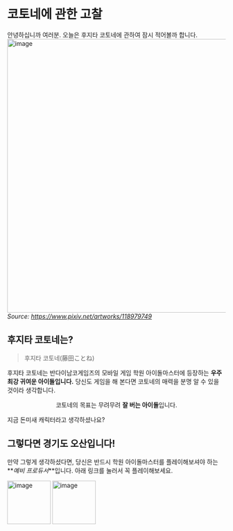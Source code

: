 # 코토네에 관한 고찰

안녕하십니까 여러분. 오늘은 후지타 코토네에 관하여 잠시 적어볼까 합니다.
<img width="1200" height="630" alt="image" src="https://github.com/user-attachments/assets/e0361117-cf81-4c92-9794-648af63f5676" />
*Source: https://www.pixiv.net/artworks/118979749*

## 후지타 코토네는?

> 후지타 코토네(藤田ことね)

후지타 코토네는 반다이남코게임즈의 모바일 게임 학원 아이돌마스터에 등장하는 **우주 최강 귀여운 아이돌입니다.** 당신도 게임을 해 본다면 코토네의 매력을 분명 알 수 있을 것이라 생각합니다.

<p align=center>코토네의 목표는 무려무려 <strong>잘 버는 아이돌</strong>입니다.</p>

지금 돈미새 캐릭터라고 생각하셨나요?

## 그렇다면 경기도 오산입니다!

만약 그렇게 생각하셨다면, 당신은 반드시 학원 아이돌마스터를 플레이해보셔야 하는 **_예비 프로듀서_**입니다. 아래 링크를 눌러서 꼭 플레이해보세요.

<a href="https://play.google.com/store/apps/details?id=com.bandainamcoent.idolmaster_gakuen"><img width="auto" height="100" alt="image" src="https://github.com/user-attachments/assets/9d453a06-ef6b-432e-9d7b-0f351377bdb7" /></a>
<a href="https://apps.apple.com/jp/app/%E5%AD%A6%E5%9C%92%E3%82%A2%E3%82%A4%E3%83%89%E3%83%AB%E3%83%9E%E3%82%B9%E3%82%BF%E3%83%BC/id6446659989"><img width="auto" height="100" alt="image" src="https://github.com/user-attachments/assets/98cbe9e4-dc3c-4765-8399-06597352794f" /></a>
